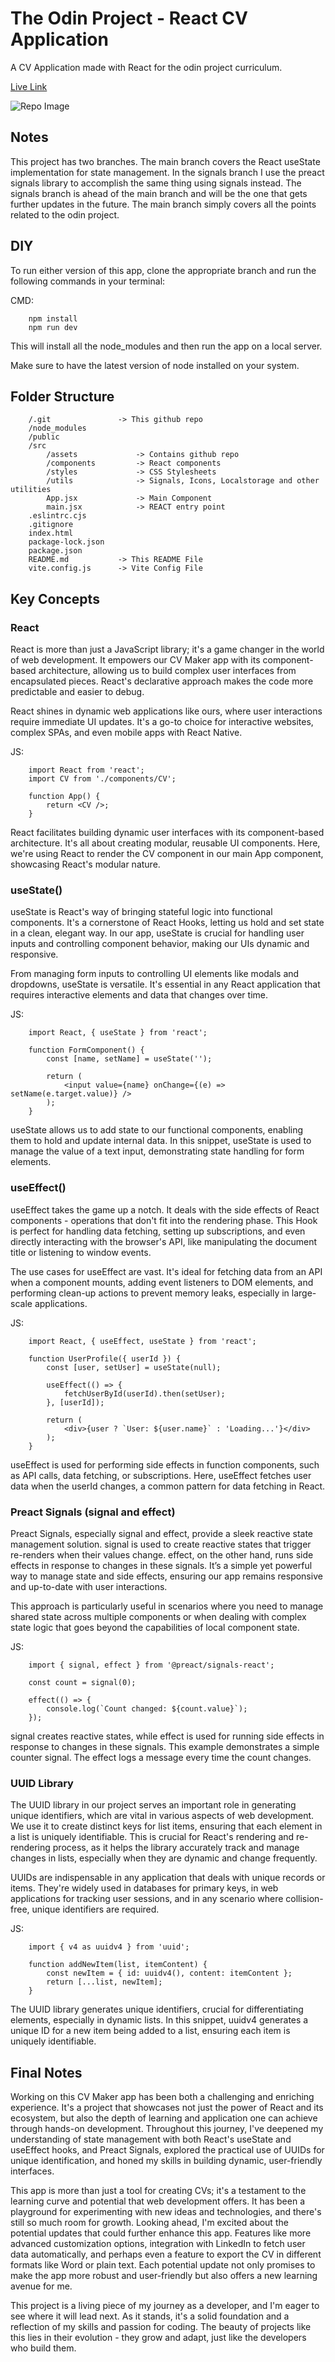 # The Odin Project - React CV Application

A CV Application made with React for the odin project curriculum.

[Live Link](https://remarkable-paprenjak-7ffb4b.netlify.app/)

![Repo Image](/src/assets/repoImage.png)

## Notes

This project has two branches. The main branch covers the React useState implementation for state management. In the signals branch I use the preact signals library to accomplish the same thing using signals instead. The signals branch is ahead of the main branch and will be the one that gets further updates in the future. The main branch simply covers all the points related to the odin project.

## DIY

To run either version of this app, clone the appropriate branch and run the following commands in your terminal:

CMD:

```
    npm install
    npm run dev
```

This will install all the node_modules and then run the app on a local server.

Make sure to have the latest version of node installed on your system.

## Folder Structure

```
    /.git               -> This github repo
    /node_modules
    /public
    /src
        /assets             -> Contains github repo
        /components         -> React components
        /styles             -> CSS Stylesheets
        /utils              -> Signals, Icons, Localstorage and other utilities
        App.jsx             -> Main Component
        main.jsx            -> REACT entry point
    .eslintrc.cjs
    .gitignore
    index.html
    package-lock.json
    package.json
    README.md           -> This README File
    vite.config.js      -> Vite Config File
```

## Key Concepts

### React

React is more than just a JavaScript library; it's a game changer in the world of web development. It empowers our CV Maker app with its component-based architecture, allowing us to build complex user interfaces from encapsulated pieces. React's declarative approach makes the code more predictable and easier to debug.

React shines in dynamic web applications like ours, where user interactions require immediate UI updates. It's a go-to choice for interactive websites, complex SPAs, and even mobile apps with React Native.

JS:

```
    import React from 'react';
    import CV from './components/CV';

    function App() {
        return <CV />;
    }
```

React facilitates building dynamic user interfaces with its component-based architecture. It's all about creating modular, reusable UI components.
Here, we're using React to render the CV component in our main App component, showcasing React's modular nature.

### useState()

useState is React's way of bringing stateful logic into functional components. It's a cornerstone of React Hooks, letting us hold and set state in a clean, elegant way. In our app, useState is crucial for handling user inputs and controlling component behavior, making our UIs dynamic and responsive.

From managing form inputs to controlling UI elements like modals and dropdowns, useState is versatile. It's essential in any React application that requires interactive elements and data that changes over time.

JS:

```
    import React, { useState } from 'react';

    function FormComponent() {
        const [name, setName] = useState('');

        return (
            <input value={name} onChange={(e) => setName(e.target.value)} />
        );
    }
```

useState allows us to add state to our functional components, enabling them to hold and update internal data.
In this snippet, useState is used to manage the value of a text input, demonstrating state handling for form elements.

### useEffect()

useEffect takes the game up a notch. It deals with the side effects of React components - operations that don't fit into the rendering phase. This Hook is perfect for handling data fetching, setting up subscriptions, and even directly interacting with the browser's API, like manipulating the document title or listening to window events.

The use cases for useEffect are vast. It's ideal for fetching data from an API when a component mounts, adding event listeners to DOM elements, and performing clean-up actions to prevent memory leaks, especially in large-scale applications.

JS:

```
    import React, { useEffect, useState } from 'react';

    function UserProfile({ userId }) {
        const [user, setUser] = useState(null);

        useEffect(() => {
            fetchUserById(userId).then(setUser);
        }, [userId]);

        return (
            <div>{user ? `User: ${user.name}` : 'Loading...'}</div>
        );
    }
```

useEffect is used for performing side effects in function components, such as API calls, data fetching, or subscriptions.
Here, useEffect fetches user data when the userId changes, a common pattern for data fetching in React.

### Preact Signals (signal and effect)

Preact Signals, especially signal and effect, provide a sleek reactive state management solution. signal is used to create reactive states that trigger re-renders when their values change. effect, on the other hand, runs side effects in response to changes in these signals. It’s a simple yet powerful way to manage state and side effects, ensuring our app remains responsive and up-to-date with user interactions.

This approach is particularly useful in scenarios where you need to manage shared state across multiple components or when dealing with complex state logic that goes beyond the capabilities of local component state.

JS:

```
    import { signal, effect } from '@preact/signals-react';

    const count = signal(0);

    effect(() => {
        console.log(`Count changed: ${count.value}`);
    });
```

signal creates reactive states, while effect is used for running side effects in response to changes in these signals.
This example demonstrates a simple counter signal. The effect logs a message every time the count changes.

### UUID Library

The UUID library in our project serves an important role in generating unique identifiers, which are vital in various aspects of web development. We use it to create distinct keys for list items, ensuring that each element in a list is uniquely identifiable. This is crucial for React's rendering and re-rendering process, as it helps the library accurately track and manage changes in lists, especially when they are dynamic and change frequently.

UUIDs are indispensable in any application that deals with unique records or items. They're widely used in databases for primary keys, in web applications for tracking user sessions, and in any scenario where collision-free, unique identifiers are required.

JS:

```
    import { v4 as uuidv4 } from 'uuid';

    function addNewItem(list, itemContent) {
        const newItem = { id: uuidv4(), content: itemContent };
        return [...list, newItem];
    }
```

The UUID library generates unique identifiers, crucial for differentiating elements, especially in dynamic lists.
In this snippet, uuidv4 generates a unique ID for a new item being added to a list, ensuring each item is uniquely identifiable.

## Final Notes

Working on this CV Maker app has been both a challenging and enriching experience. It's a project that showcases not just the power of React and its ecosystem, but also the depth of learning and application one can achieve through hands-on development. Throughout this journey, I've deepened my understanding of state management with both React's useState and useEffect hooks, and Preact Signals, explored the practical use of UUIDs for unique identification, and honed my skills in building dynamic, user-friendly interfaces.

This app is more than just a tool for creating CVs; it's a testament to the learning curve and potential that web development offers. It has been a playground for experimenting with new ideas and technologies, and there's still so much room for growth. Looking ahead, I'm excited about the potential updates that could further enhance this app. Features like more advanced customization options, integration with LinkedIn to fetch user data automatically, and perhaps even a feature to export the CV in different formats like Word or plain text. Each potential update not only promises to make the app more robust and user-friendly but also offers a new learning avenue for me.

This project is a living piece of my journey as a developer, and I'm eager to see where it will lead next. As it stands, it's a solid foundation and a reflection of my skills and passion for coding. The beauty of projects like this lies in their evolution - they grow and adapt, just like the developers who build them.
